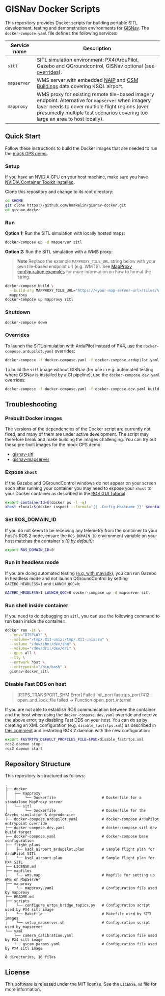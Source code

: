 # GISNav Docker Scripts

This repository provides Docker scripts for building portable SITL development, testing and demonstration 
environments for [GISNav][1]. The `docker-compose.yaml` file defines the following services:

| Service name                 | Description                                                                                                                                                                                                                         |
|------------------------------|-------------------------------------------------------------------------------------------------------------------------------------------------------------------------------------------------------------------------------------|
| <nobr>`sitl`</nobr>          | SITL simulation environment: PX4/ArduPilot, Gazebo and QGroundcontrol, GISNav optional (see [overrides](#overrides)).                                                                                                  |
| <nobr>`mapserver`</nobr>     | WMS server with embedded [NAIP][3] and [OSM Buildings][4] data covering KSQL airport.                                                                                                                                               |
| <nobr>`mapproxy`</nobr>      | WMS proxy for existing remote tile-based imagery endpoint. Alternative for `mapserver` when imagery layer needs to cover multiple flight regions (over presumedly multiple test scenarios covering too large an area to host locally). |

## Quick Start

Follow these instructions to build the Docker images that are needed to run the [mock GPS demo][2].

### Setup

If you have an NVIDIA GPU on your host machine, make sure you have [NVIDIA Container Toolkit installed][5].

Clone this repository and change to its root directory:

```bash
cd $HOME
git clone https://github.com/hmakelin/gisnav-docker.git
cd gisnav-docker
```

### Run

**Option 1:** Run the SITL simulation with locally hosted maps:

```bash
docker-compose up -d mapserver sitl
```

**Option 2:** Run the SITL simulation with a WMS proxy:

> **Note**
> Replace the example `MAPPROXY_TILE_URL` string below with your own tile-based endpoint url (e.g. WMTS). See
> [MapProxy configuration examples][6] for more information on how to format the string.

```bash
docker-compose build \
  --build-arg MAPPROXY_TILE_URL="https://<your-map-server-url>/tiles/%(z)s/%(y)s/%(x)s" \
  mapproxy
docker-compose up mapproxy sitl
```

### Shutdown

```bash
docker-compose down
```

### Overrides

To launch the SITL simulation with ArduPilot instead of PX4, use the `docker-compose.ardupilot.yaml` overrides:

```bash
docker-compose -f docker-compose.yaml -f docker-compose.ardupilot.yaml up -d sitl
```

To build the `sitl` image without GISNav (for use in e.g. automated testing where GISNav is installed by a CI pipeline), use the `docker-compose.dev.yaml` overrides:

```bash
docker-compose -f docker-compose.yaml -f docker-compose.dev.yaml build -d sitl
```

## Troubleshooting

### Prebuilt Docker images
The versions of the dependencies of the Docker script are currently not fixed, and many of them are under active 
development. The script may therefore break and make building the images challenging. You can try out these pre-built 
images for the mock GPS demo:
* [gisnav-sitl][7]
* [gisnav-mapserver][8]

### Expose `xhost`

If the Gazebo and QGroundControl windows do not appear on your screen soon after running your container you may need to 
expose your ``xhost`` to your Docker container as described in the [ROS GUI Tutorial][9]:

```bash
export containerId=$(docker ps -l -q)
xhost +local:$(docker inspect --format='{{ .Config.Hostname }}' $containerId)
```

### Set ROS_DOMAIN_ID

If you do not seem to be receiving any telemetry from the container to your host's ROS 2 node, ensure the
`ROS_DOMAIN_ID` environment variable on your host matches the container's *(0 by default)*:

```bash
export ROS_DOMAIN_ID=0
```

### Run in headless mode

If you are doing automated testing ([e.g. with mavsdk][10]), you can run Gazebo in headless mode and not launch 
QGroundControl by setting `GAZEBO_HEADLESS=1` and `LAUNCH_QGC=0`:

```bash
GAZEBO_HEADLESS=1 LAUNCH_QGC=0 docker-compose up -d mapserver sitl
```

### Run shell inside container

If you need to do debugging on `sitl`, you can use the following command to run bash inside the container:

```bash
docker run -it \
  --env="DISPLAY" \
  --volume="/tmp/.X11-unix:/tmp/.X11-unix:rw" \
  --volume "/dev/shm:/dev/shm" \
  --volume="/dev/dri:/dev/dri" \
  --gpus all \
  --tty \
  --network host \
  --entrypoint="/bin/bash" \
  gisnav-docker_sitl
```

### Disable Fast DDS on host

> [RTPS_TRANSPORT_SHM Error] Failed init_port fastrtps_port7412: open_and_lock_file failed -> Function 
> open_port_internal

If you are not able to establish ROS communication between the container and the host when using the 
`docker-compose.dev.yaml` override and receive the above error, try disabling Fast DDS on your host. 
You can do so by creating an XML configuration (e.g. `disable_fastrtps.xml`) as described in [this comment][11] and 
restarting ROS 2 daemon with the new configuration:

```bash
export FASTRTPS_DEFAULT_PROFILES_FILE=$PWD/disable_fastrtps.xml
ros2 daemon stop
ros2 daemon start
```

## Repository Structure

This repository is structured as follows:

```
.
├── docker
│   ├── mapproxy
│   │    └── Dockerfile                     # Dockerfile for a standalone MapProxy server
│   └── sitl
│        └── Dockerfile                     # Dockerfile for the Gazebo simulation & dependencies
├── docker-compose.ardupilot.yaml           # docker-compose ArduPilot entrypoint override
├── docker-compose.dev.yaml                 # docker-compose sitl-dev build target
├── docker-compose.yaml                     # docker-compose base configuration
├── flight_plans
│    ├── ksql_airport_ardupilot.plan        # Sample flight plan for ArduPilot SITL
│    └── ksql_airport.plan                  # Sample flight plan for PX4 SITL
├── LICENSE.md
├── mapfiles
│    └── wms.map                            # Mapfile for setting up WMS on MapServer
├── mapproxy
│    └── mapproxy.yaml                      # Configuration file used by mapproxy
├── README.md
├── scripts
│    └── configure_urtps_bridge_topics.py   # Configuration script used by PX4 sitl image
│    └── Makefile                           # Makefile used by SITL images
│    └── setup_mapserver.sh                 # Configuration script used by mapserver
└── yaml
    ├── camera_calibration.yaml             # Configuration file used by PX4 sitl image
    └── gscam_params.yaml                   # Configuration file used by PX4 sitl image

8 directories, 16 files
```

## License

This software is released under the MIT license. See the `LICENSE.md` file for more information.

[1]: https://github.com/hmakelin/gisnav
[2]: https://github.com/hmakelin/gisnav/blob/master/README.md#mock-gps-example
[3]: https://en.wikipedia.org/wiki/National_Agriculture_Imagery_Program
[4]: https://osmbuildings.org/
[5]: https://docs.nvidia.com/datacenter/cloud-native/container-toolkit/install-guide.html
[6]: https://mapproxy.org/docs/latest/configuration_examples.html
[7]: https://hub.docker.com/r/hmakelin/gisnav-sitl
[8]: https://hub.docker.com/r/hmakelin/gisnav-mapserver
[9]: http://wiki.ros.org/docker/Tutorials/GUI
[10]: https://github.com/hmakelin/gisnav/blob/master/test/sitl/sitl_test_mock_gps_node.py
[11]: https://github.com/eProsima/Fast-DDS/issues/1698#issuecomment-778039676

